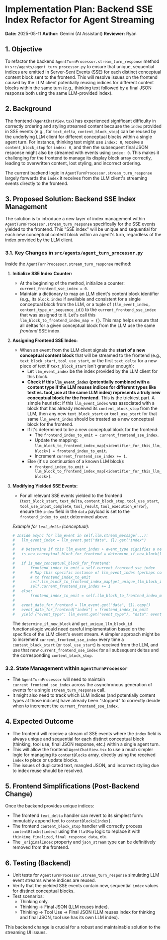 # Implementation Plan: Backend SSE Index Refactor for Agent Streaming

**Date:** 2025-05-11
**Author:** Gemini (AI Assistant)
**Reviewer:** Ryan

## 1. Objective

To refactor the backend `AgentTurnProcessor.stream_turn_response` method in `src/agents/agent_turn_processor.py` to ensure that unique, sequential indices are emitted in Server-Sent Events (SSE) for each distinct conceptual content block sent to the frontend. This will resolve issues on the frontend caused by the LLM client potentially reusing indices for different content blocks within the same turn (e.g., thinking text followed by a final JSON response both using the same LLM-provided index).

## 2. Background

The frontend (`AgentChatView.tsx`) has experienced significant difficulty in correctly ordering and styling streamed content because the `index` provided in SSE events (e.g., for `text_delta`, `content_block_stop`) can be reused by the underlying LLM client for different conceptual blocks within a single agent turn. For instance, thinking text might use `index: 0`, receive a `content_block_stop` for `index: 0`, and then the subsequent final JSON response might also be streamed with events using `index: 0`. This makes it challenging for the frontend to manage its display block array correctly, leading to overwritten content, lost styling, and incorrect ordering.

The current backend logic in `AgentTurnProcessor.stream_turn_response` largely forwards the `index` it receives from the LLM client's streaming events directly to the frontend.

## 3. Proposed Solution: Backend SSE Index Management

The solution is to introduce a new layer of index management within `AgentTurnProcessor.stream_turn_response` specifically for the SSE events yielded to the frontend. This "SSE index" will be unique and sequential for each new conceptual content block within an agent's turn, regardless of the index provided by the LLM client.

### 3.1. Key Changes in `src/agents/agent_turn_processor.py`

Inside the `AgentTurnProcessor.stream_turn_response` method:

1.  **Initialize SSE Index Counter:**
    *   At the beginning of the method, initialize a counter: `current_frontend_sse_index = 0`.
    *   Maintain a dictionary to map an LLM client's content block identifier (e.g., its `block.index` if available and consistent for a single conceptual block from the LLM, or a tuple of `(llm_event_index, content_type_or_sequence_id)`) to the `current_frontend_sse_index` that was assigned to it. Let's call this `llm_block_to_frontend_index_map = {}`. This map helps ensure that all deltas for a given conceptual block from the LLM use the same *frontend* SSE index.

2.  **Assigning Frontend SSE Index:**
    *   When an event from the LLM client signals the **start of a new conceptual content block** that will be streamed to the frontend (e.g., `text_block_start`, `tool_use_start`, or the first `text_delta` for a new piece of text if `text_block_start` isn't granular enough):
        *   Let `llm_event_index` be the index provided by the LLM client for this block.
        *   **Check if this `llm_event_index` (potentially combined with a content type if the LLM reuses indices for different types like text vs. tool_use at the same LLM index) represents a truly new conceptual block for the frontend.** This is the trickiest part. A simple heuristic: if this `llm_event_index` was associated with a block that has already received its `content_block_stop` from the LLM, then any new `text_block_start` or `tool_use_start` for that same `llm_event_index` should be treated as a new conceptual block for the frontend.
        *   If it's determined to be a new conceptual block for the frontend:
            *   The `frontend_index_to_emit = current_frontend_sse_index`.
            *   Update the mapping: `llm_block_to_frontend_index_map[<identifier_for_this_llm_block>] = frontend_index_to_emit`.
            *   Increment `current_frontend_sse_index += 1`.
        *   Else (it's a continuation of a known LLM block):
            *   `frontend_index_to_emit = llm_block_to_frontend_index_map[<identifier_for_this_llm_block>]`.

3.  **Modifying Yielded SSE Events:**
    *   For all relevant SSE events yielded to the frontend (`text_block_start`, `text_delta`, `content_block_stop`, `tool_use_start`, `tool_use_input_complete`, `tool_result`, `tool_execution_error`), ensure the `index` field in the `data` payload is set to the `frontend_index_to_emit` determined above.

    *Example for `text_delta` (conceptual):*
    ```python
    # Inside async for llm_event in self.llm.stream_message(...):
    #   llm_event_index = llm_event.get("data", {}).get("index")
    #
    #   # Determine if this llm_event_index + event_type signifies a new block start
    #   is_new_conceptual_block_for_frontend = determine_if_new_block(llm_event, llm_event_index, previously_stopped_llm_indices_map)
    #
    #   if is_new_conceptual_block_for_frontend:
    #       frontend_index_to_emit = self.current_frontend_sse_index
    #       # Map this specific instance of llm_event_index (perhaps combined with a unique block ID from LLM if available)
    #       # to frontend_index_to_emit
    #       self.llm_block_to_frontend_index_map[get_unique_llm_block_id(llm_event)] = frontend_index_to_emit
    #       self.current_frontend_sse_index += 1
    #   else:
    #       frontend_index_to_emit = self.llm_block_to_frontend_index_map.get(get_unique_llm_block_id(llm_event), self.current_frontend_sse_index -1) # Fallback to last used if not found (should be found)
    #
    #   event_data_for_frontend = llm_event.get("data", {}).copy()
    #   event_data_for_frontend["index"] = frontend_index_to_emit
    #   yield {"event_type": llm_event.get("event_type"), "data": event_data_for_frontend}
    ```
    The `determine_if_new_block` and `get_unique_llm_block_id` functions/logic would need careful implementation based on the specifics of the LLM client's event stream. A simpler approach might be to increment `current_frontend_sse_index` every time a `content_block_start` (or `tool_use_start`) is received from the LLM, and use that new `current_frontend_sse_index` for all subsequent deltas and the corresponding `content_block_stop`.

### 3.2. State Management within `AgentTurnProcessor`

*   The `AgentTurnProcessor` will need to maintain `current_frontend_sse_index` across the asynchronous generation of events for a single `stream_turn_response` call.
*   It might also need to track which LLM indices (and potentially content types at those indices) have already been "stopped" to correctly decide when to increment the `current_frontend_sse_index`.

## 4. Expected Outcome

*   The frontend will receive a stream of SSE events where the `index` field is always unique and sequential for each distinct conceptual block (thinking, tool use, final JSON response, etc.) within a single agent turn.
*   This will allow the frontend `AgentChatView.tsx` to use a much simpler logic for managing its `contentBlocks` array, directly using the received `index` to place or update blocks.
*   The issues of duplicated text, mangled JSON, and incorrect styling due to index reuse should be resolved.

## 5. Frontend Simplifications (Post-Backend Change)

Once the backend provides unique indices:
*   The frontend `text_delta` handler can revert to its simplest form: immutably append text to `contentBlocks[index]`.
*   The frontend `content_block_stop` handler will correctly process `contentBlocks[index]` using the `flatMap` logic to replace it with `thinking_finalized`, `final_response_data`, etc.
*   The `_originalIndex` property and `json_stream` type can be definitively removed from the frontend.

## 6. Testing (Backend)

*   Unit tests for `AgentTurnProcessor.stream_turn_response` simulating LLM event streams where indices are reused.
*   Verify that the yielded SSE events contain new, sequential `index` values for distinct conceptual blocks.
*   Test scenarios:
    *   Thinking only.
    *   Thinking -> Final JSON (LLM reuses index).
    *   Thinking -> Tool Use -> Final JSON (LLM reuses index for thinking and final JSON, tool use has its own LLM index).

This backend change is crucial for a robust and maintainable solution to the streaming UI issues.
